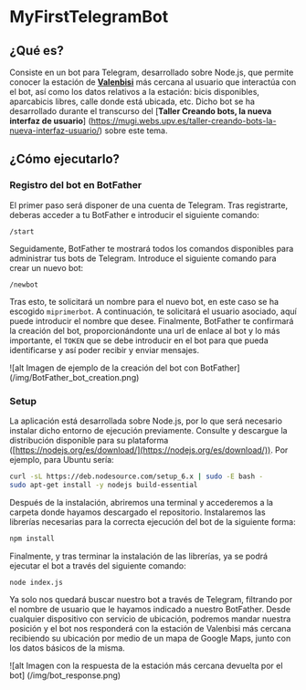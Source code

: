 # MyFirstTelegramBot

## ¿Qué es?

Consiste en un bot para Telegram, desarrollado sobre Node.js, que permite 
conocer la estación de [**Valenbisi**](http://cas.valenbisi.es/) más cercana al 
usuario que interactúa con el bot, así como los datos relativos a la estación: 
bicis disponibles, aparcabicis libres, calle donde está ubicada, etc. Dicho bot 
se ha desarrollado durante el transcurso del [**Taller Creando bots, la nueva 
interfaz de usuario**]
(https://mugi.webs.upv.es/taller-creando-bots-la-nueva-interfaz-usuario/) sobre 
este tema.

## ¿Cómo ejecutarlo?

### Registro del bot en BotFather

El primer paso será disponer de una cuenta de Telegram. Tras registrarte, 
deberas acceder a tu BotFather e introducir el siguiente comando:

``` 
/start 
```

Seguidamente, BotFather te mostrará todos los comandos disponibles para 
administrar tus bots de Telegram. Introduce el siguiente comando para 
crear un nuevo bot:


``` 
/newbot 
```

Tras esto, te solicitará un nombre para el nuevo bot, en este caso se ha 
escogido `miprimerbot`. A continuación, te solicitará el usuario asociado, aquí 
puede introducir el nombre que desee. Finalmente, BotFather te confirmará 
la creación del bot, proporcionándonte una url de enlace al bot y lo más 
importante, el `TOKEN` que se debe introducir en el bot para que pueda 
identificarse y así poder recibir y enviar mensajes.

![alt Imagen de ejemplo de la creación del bot con BotFather]
(/img/BotFather_bot_creation.png)

### Setup 

La aplicación está desarrollada sobre Node.js, por lo que será necesario 
instalar dicho entorno de ejecución previamente. Consulte y descargue la 
distribución disponible para su plataforma 
([https://nodejs.org/es/download/](https://nodejs.org/es/download/)). Por 
ejemplo, para Ubuntu sería:

```bash
curl -sL https://deb.nodesource.com/setup_6.x | sudo -E bash -
sudo apt-get install -y nodejs build-essential
```

Después de la instalación, abriremos una terminal y accederemos a la carpeta 
donde hayamos descargado el repositorio. Instalaremos las librerías necesarias
para la correcta ejecución del bot de la siguiente forma:

```bash
npm install 
```

Finalmente, y tras terminar la instalación de las librerías, ya se podrá 
ejecutar el bot a través del siguiente comando:

```bash
node index.js 
```

Ya solo nos quedará buscar nuestro bot a través de Telegram, filtrando por el 
nombre de usuario que le hayamos indicado a nuestro BotFather. Desde cualquier 
dispositivo con servicio de ubicación, podremos mandar nuestra posición y el 
bot nos responderá con la estación de Valenbisi más cercana recibiendo su 
ubicación por medio de un mapa de Google Maps, junto con los datos básicos de 
la misma.

![alt Imagen con la respuesta de la estación más cercana devuelta por el bot]
(/img/bot_response.png)

